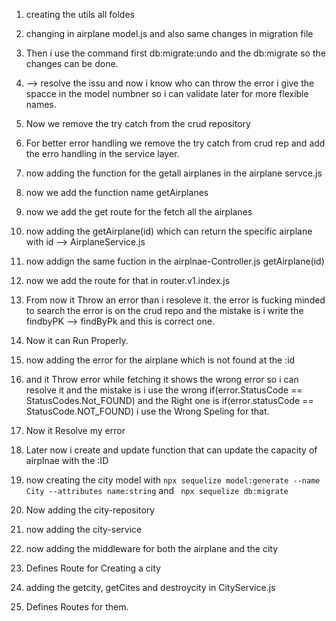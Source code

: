 1. creating the utils all foldes
2. changing in airplane model.js and also same changes in migration file
3. Then i use the command first db:migrate:undo and the db:migrate so the changes can be done.

4. --> resolve the issu and now i know who can throw the error i give the spacce in the model numbner so i can validate later for more flexible names.

5. Now we remove the try catch from the crud repository 
6. For better error handling we remove the try catch from crud rep and add the erro handling in the service layer.

7. now adding the function for the getall airplanes in the airplane servce.js

8. now we add the function name getAirplanes 

9. now we add the get route for the fetch all the airplanes

10. now adding the getAirplane(id) which can return the specific airplane with id --> AirplaneService.js

11. now addign the same fuction in the airplnae-Controller.js     getAirplane(id)

12. now we add the route for that in router.v1.index.js

13. From now it Throw an error than i resoleve it. the error is fucking minded to search the error is on the crud repo and the mistake is i write the findbyPK  --> findByPk and this is correct one.

14. Now it can Run Properly.

15. now adding the error for the airplane which is not found at the :id 

16. and it Throw error while fetching it shows the wrong error so i can resolve it and the mistake is i use the wrong if(error.StatusCode == StatusCodes.Not_FOUND) and the Right one is if(error.statusCode == StatusCode.NOT_FOUND) i  use the Wrong Speling for that.

17. Now it Resolve my error

18. Later now i create and update function that can update the capacity of airplnae with the :ID

19. now creating the city model with ``` npx sequelize model:generate --name City --attributes name:string ``` and ``` npx sequelize db:migrate```

20. Now adding the city-repository
21. now adding the city-service
22. now adding the middleware for both the airplane and the city
23. Defines Route for Creating a city

24. adding the getcity, getCites and destroycity in CityService.js

25. Defines Routes for them.

